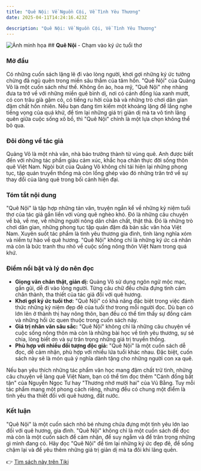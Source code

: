 ```yaml
---
title: "Quê Nội: Về Nguồn Cội, Về Tình Yêu Thương"
date: 2025-04-11T14:24:16.423Z

description: "Quê Nội: Về Nguồn Cội, Về Tình Yêu Thương"
---
```


![Ảnh minh họa](https://images.unsplash.com/photo-1575281340462-65340b91626d?crop=entropy&cs=tinysrgb&fit=max&fm=jpg&ixid=M3w3MzA0NDl8MHwxfHNlYXJjaHwxfHxRdSVDMyVBQSUyMG4lRTElQkIlOTlpfGVufDB8fHx8MTc0NDM4MTM0Mnww&ixlib=rb-4.0.3&q=80&w=1080) ## **Quê Nội** - Chạm vào ký ức tuổi thơ

### Mở đầu

Có những cuốn sách lặng lẽ đi vào lòng người, khơi gợi những ký ức tưởng chừng đã ngủ quên trong miền sâu thẳm của tâm hồn. "Quê Nội" của Quảng Võ là một cuốn sách như thế. Không ồn ào, hoa mỹ, "Quê Nội" nhẹ nhàng đưa ta trở về với những miền quê bình dị, nơi có cánh đồng lúa xanh mướt, có con trâu già gặm cỏ, có tiếng ru hời của bà và những trò chơi dân gian đậm chất hồn nhiên. Nếu bạn đang tìm kiếm một khoảng lặng để lắng nghe tiếng vọng của quá khứ, để tìm lại những giá trị giản dị mà ta vô tình lãng quên giữa cuộc sống xô bồ, thì "Quê Nội" chính là một lựa chọn không thể bỏ qua.

### Đôi dòng về tác giả

Quảng Võ là một nhà văn, nhà báo trưởng thành từ vùng quê. Anh được biết đến với những tác phẩm giàu cảm xúc, khắc họa chân thực đời sống thôn quê Việt Nam. Ngòi bút của Quảng Võ không chỉ tái hiện lại những phong tục, tập quán truyền thống mà còn lồng ghép vào đó những trăn trở về sự thay đổi của làng quê trong bối cảnh hiện đại.

### Tóm tắt nội dung

"Quê Nội" là tập hợp những tản văn, truyện ngắn kể về những kỷ niệm tuổi thơ của tác giả gắn liền với vùng quê nghèo khó. Đó là những câu chuyện về bà, về mẹ, về những người nông dân chân chất, thật thà. Đó là những trò chơi dân gian, những phong tục tập quán đậm đà bản sắc văn hóa Việt Nam. Xuyên suốt tác phẩm là tình yêu thương gia đình, tình làng nghĩa xóm và niềm tự hào về quê hương. "Quê Nội" không chỉ là những ký ức cá nhân mà còn là bức tranh thu nhỏ về cuộc sống nông thôn Việt Nam trong quá khứ.

### Điểm nổi bật và lý do nên đọc

*   **Giọng văn chân thật, giản dị:** Quảng Võ sử dụng ngôn ngữ mộc mạc, gần gũi, dễ đi vào lòng người. Từng câu chữ đều chứa đựng tình cảm chân thành, tha thiết của tác giả đối với quê hương.
*   **Khơi gợi ký ức tuổi thơ:** "Quê Nội" có khả năng đặc biệt trong việc đánh thức những kỷ niệm đẹp đẽ của tuổi thơ trong mỗi người đọc. Dù bạn có lớn lên ở thành thị hay nông thôn, bạn đều có thể tìm thấy sự đồng cảm và những hồi ức quen thuộc trong cuốn sách này.
*   **Giá trị nhân văn sâu sắc:** "Quê Nội" không chỉ là những câu chuyện về cuộc sống nông thôn mà còn là những bài học về tình yêu thương, sự sẻ chia, lòng biết ơn và sự trân trọng những giá trị truyền thống.
*   **Phù hợp với nhiều đối tượng độc giả:** "Quê Nội" là một cuốn sách dễ đọc, dễ cảm nhận, phù hợp với nhiều lứa tuổi khác nhau. Đặc biệt, cuốn sách này sẽ là món quà ý nghĩa dành tặng cho những người con xa quê.

Nếu bạn yêu thích những tác phẩm văn học mang đậm chất trữ tình, những câu chuyện về làng quê Việt Nam, bạn có thể tìm đọc thêm "Cánh đồng bất tận" của Nguyễn Ngọc Tư hay "Thương nhớ mười hai" của Vũ Bằng. Tuy mỗi tác phẩm mang một phong cách riêng, nhưng đều có chung một điểm là tình yêu tha thiết đối với quê hương, đất nước.

### Kết luận

"Quê Nội" là một cuốn sách nhỏ bé nhưng chứa đựng một tình yêu lớn lao đối với quê hương, gia đình. "Quê Nội" không chỉ là một cuốn sách để đọc mà còn là một cuốn sách để cảm nhận, để suy ngẫm và để trân trọng những gì mình đang có. Hãy đọc "Quê Nội" để tìm lại những ký ức đẹp đẽ, để sống chậm lại và để yêu thêm những giá trị giản dị mà ta đôi khi lãng quên.


👉 [Tìm sách này trên Tiki](https://tiki.vn/search?q=Qu%C3%AA%20n%E1%BB%99i)